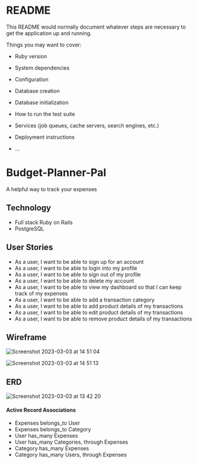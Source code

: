 # README

This README would normally document whatever steps are necessary to get the
application up and running.

Things you may want to cover:

- Ruby version

- System dependencies

- Configuration

- Database creation

- Database initialization

- How to run the test suite

- Services (job queues, cache servers, search engines, etc.)

- Deployment instructions

- ...

# Budget-Planner-Pal

A helpful way to track your expenses

## Technology

- Full stack Ruby on Rails
- PostgreSQL

## User Stories

- As a user, I want to be able to sign up for an account
- As a user, I want to be able to login into my profile
- As a user, I want to be able to sign out of my profile
- As a user, I want to be able to delete my account
- As a user, I want to be able to view my dashboard so that I can keep track of my expenses
- As a user, I want to be able to add a transaction category
- As a user, I want to be able to add product details of my transactions
- As a user, I want to be able to edit product details of my transactions
- As a user, I want to be able to remove product details of my transactions

## Wireframe

![Screenshot 2023-03-03 at 14 51 04](https://user-images.githubusercontent.com/114579141/222751688-eeb4be01-1658-4377-9b66-08471577abac.png)

![Screenshot 2023-03-03 at 14 51 13](https://user-images.githubusercontent.com/114579141/222751713-cc67deaa-53af-4972-a0b0-9022d0e7e93a.png)

## ERD

![Screenshot 2023-03-03 at 13 42 20](https://user-images.githubusercontent.com/114579141/222735096-9f7f6f85-b73c-48bc-9ae6-29475a6fc9ca.png)

#### Active Record Associations

- Expenses belongs_to User
- Expenses belongs_to Category
- User has_many Expenses
- User has_many Categories, through Expenses
- Category has_many Expenses
- Category has_many Users, through Expenses

